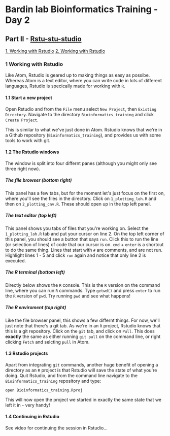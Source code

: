 # Bardin lab Bioinformatics Training - Day 2

## Part II - [Rstu-stu-studio](https://www.youtube.com/watch?v=r0qBaBb1Y-U)

[1. Working with Rstudio](https://github.com/nriddiford/Bioinformatics_training/blob/main/part_2.md#1-working-with-rstudio)
[2. Working with Rstudio](https://github.com/nriddiford/Bioinformatics_training/blob/main/part_3.md#2-working-on-the-server)



### 1 Working with Rstudio
Like Atom, Rstudio is geared up to making things as easy as possibe. Whereas Atom is a text editor, where you can write code in lots of different languages, Rstudio is specically made for working with `R`.

#### 1.1 Start a new project
Open Rstudio and from the `File` menu select `New Project`, then `Existing Directory`. Navigate to the directory `Bioinformatics_training` and click `Create Project`.

This is similar to what we've just done in Atom. Rstudio knows that we're in a Github repository (`Bioinformatics_training`), and provides us with some tools to work with git.

#### 1.2 The Rstudio windows
The window is split into four differnt panes (although you might only see three right now).

##### The file browser (**bottom right**)
This panel has a few tabs, but for the moment let's just focus on the first on, where you'll see the files in the directory. Click on `1_plotting_loh.R` and then on `2_plotting_cnv.R`. These should open up in the top left panel.

##### The text editor (**top left**)
This panel shows you tabs of files that you're working on. Select the `1_plotting_loh.R` tab and put your cursor on line 2. On the top left corner of this panel, you should see a button that says `run`. Click this to run the line (or selection of lines) of code that our cursor is on. `cmd` + `enter` is a shortcut to do the same thing. Lines that start with `#` are comments, and are not run. Highlight lines 1 - 5 and click `run` again and notice that only line 2 is executed.

##### The R terminal (**bottom left**)
Directly below shows the `R` console. This is the `R` version on the command line, where you can run `R` commands. Type `getwd()` and press `enter` to run the `R` version of `pwd`. Try running `pwd` and see what happens!

##### The R enviroment (**top right**)
Like the file browser panel, this shows a few differnt things. For now, we'll just note that there's a git tab. As we're in an `R` project, Rstudio knows that this is a git repository. Click on the `git` tab, and click on `Pull`. This does **exactly** the same as either running `git pull` on the command line, or right clicking `Fetch` and selcting `pull` in Atom.

#### 1.3 Rstudio projects
Apart from integrating `git` commands, another huge benefit of opening a directory as an `R` project is that Rstudio will save the state of what you're doing. Quit Rstudio, and from the command line navigate to the `Bioinformatics_training` repository and type:

```
open Bioinformatics_training.Rproj
```

This will now open the project we started in exactly the same state that we left it in - very handy!

#### 1.4 Continuing in Rstudio
See video for continuing the session in Rstudio...
